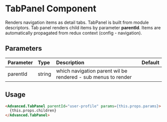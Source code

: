 # TabPanel Component

Renders navigation items as detail tabs. TabPanel is built from module descriptors. Tab panel renders child items by parameter **parentId**. Items are automatically propagated from redux context (config - navigation).

## Parameters

| Parameter | Type | Description | Default  |
| --- | :--- | :--- | :--- |
| parentId | string  |  which navigation parent wil be rendered - sub menus to render  |  | |

## Usage

```html
<Advanced.TabPanel parentId="user-profile" params={this.props.params}>
  {this.props.children}
</Advanced.TabPanel>
```
